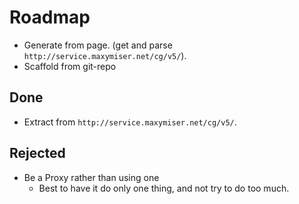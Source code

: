# Roadmap

* Generate from page. (get and parse `http://service.maxymiser.net/cg/v5/`).
* Scaffold from git-repo

## Done

* Extract from `http://service.maxymiser.net/cg/v5/`.

## Rejected

* Be a Proxy rather than using one
  * Best to have it do only one thing, and not try to do too much.
